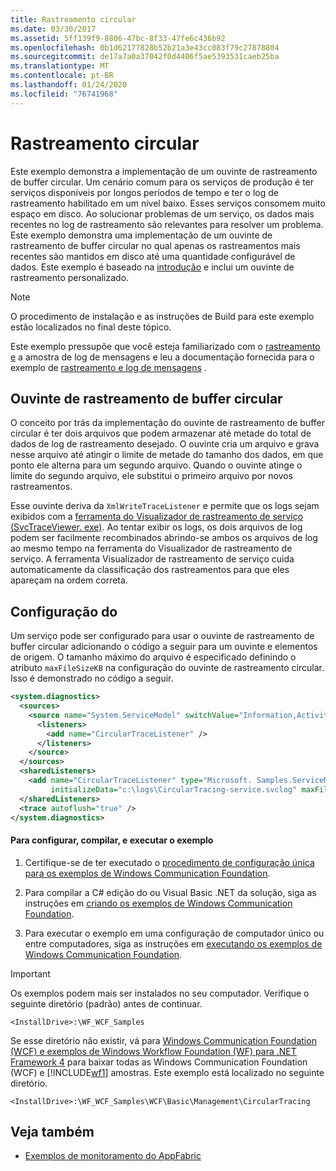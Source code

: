 ```yaml
---
title: Rastreamento circular
ms.date: 03/30/2017
ms.assetid: 5ff139f9-8806-47bc-8f33-47fe6c436b92
ms.openlocfilehash: 0b1d62177828b52b21a3e43cc083f79c27878804
ms.sourcegitcommit: de17a7a0a37042f0d4406f5ae5393531caeb25ba
ms.translationtype: MT
ms.contentlocale: pt-BR
ms.lasthandoff: 01/24/2020
ms.locfileid: "76741968"
---
```

# <a name="circular-tracing"></a>Rastreamento circular

Este exemplo demonstra a implementação de um ouvinte de rastreamento de buffer circular. Um cenário comum para os serviços de produção é ter serviços disponíveis por longos períodos de tempo e ter o log de rastreamento habilitado em um nível baixo. Esses serviços consomem muito espaço em disco. Ao solucionar problemas de um serviço, os dados mais recentes no log de rastreamento são relevantes para resolver um problema. Este exemplo demonstra uma implementação de um ouvinte de rastreamento de buffer circular no qual apenas os rastreamentos mais recentes são mantidos em disco até uma quantidade configurável de dados. Este exemplo é baseado na [introdução](../../../../docs/framework/wcf/samples/getting-started-sample.md) e inclui um ouvinte de rastreamento personalizado.

> [!NOTE]
> O procedimento de instalação e as instruções de Build para este exemplo estão localizados no final deste tópico.

Este exemplo pressupõe que você esteja familiarizado com o [rastreamento e](../../../../docs/framework/wcf/samples/tracing-and-message-logging.md) a amostra de log de mensagens e leu a documentação fornecida para o exemplo de [rastreamento e log de mensagens](../../../../docs/framework/wcf/samples/tracing-and-message-logging.md) .

## <a name="circular-buffer-trace-listener"></a>Ouvinte de rastreamento de buffer circular

O conceito por trás da implementação do ouvinte de rastreamento de buffer circular é ter dois arquivos que podem armazenar até metade do total de dados de log de rastreamento desejado. O ouvinte cria um arquivo e grava nesse arquivo até atingir o limite de metade do tamanho dos dados, em que ponto ele alterna para um segundo arquivo. Quando o ouvinte atinge o limite do segundo arquivo, ele substitui o primeiro arquivo por novos rastreamentos.

Esse ouvinte deriva da `XmlWriteTraceListener` e permite que os logs sejam exibidos com a [ferramenta do Visualizador de rastreamento de serviço (SvcTraceViewer. exe)](../../../../docs/framework/wcf/service-trace-viewer-tool-svctraceviewer-exe.md). Ao tentar exibir os logs, os dois arquivos de log podem ser facilmente recombinados abrindo-se ambos os arquivos de log ao mesmo tempo na ferramenta do Visualizador de rastreamento de serviço. A ferramenta Visualizador de rastreamento de serviço cuida automaticamente da classificação dos rastreamentos para que eles apareçam na ordem correta.

## <a name="configuration"></a>Configuração do

Um serviço pode ser configurado para usar o ouvinte de rastreamento de buffer circular adicionando o código a seguir para um ouvinte e elementos de origem. O tamanho máximo do arquivo é especificado definindo o atributo `maxFileSizeKB` na configuração do ouvinte de rastreamento circular. Isso é demonstrado no código a seguir.

```xml
<system.diagnostics>
  <sources>
    <source name="System.ServiceModel" switchValue="Information,ActivityTracing" propagateActivity="true">
      <listeners>
        <add name="CircularTraceListener" />
      </listeners>
    </source>
  </sources>
  <sharedListeners>
    <add name="CircularTraceListener" type="Microsoft. Samples.ServiceModel.CircularTraceListener,CircularTraceListener"
         initializeData="c:\logs\CircularTracing-service.svclog" maxFileSizeKB="100" />
  </sharedListeners>
  <trace autoflush="true" />
</system.diagnostics>
```

#### <a name="to-set-up-build-and-run-the-sample"></a>Para configurar, compilar, e executar o exemplo

1. Certifique-se de ter executado o [procedimento de configuração única para os exemplos de Windows Communication Foundation](../../../../docs/framework/wcf/samples/one-time-setup-procedure-for-the-wcf-samples.md).

2. Para compilar a C# edição do ou Visual Basic .NET da solução, siga as instruções em [criando os exemplos de Windows Communication Foundation](../../../../docs/framework/wcf/samples/building-the-samples.md).

3. Para executar o exemplo em uma configuração de computador único ou entre computadores, siga as instruções em [executando os exemplos de Windows Communication Foundation](../../../../docs/framework/wcf/samples/running-the-samples.md).

> [!IMPORTANT]
> Os exemplos podem mais ser instalados no seu computador. Verifique o seguinte diretório (padrão) antes de continuar.
>
> `<InstallDrive>:\WF_WCF_Samples`
>
> Se esse diretório não existir, vá para [Windows Communication Foundation (WCF) e exemplos de Windows Workflow Foundation (WF) para .NET Framework 4](https://www.microsoft.com/download/details.aspx?id=21459) para baixar todas as Windows Communication Foundation (WCF) e [!INCLUDE[wf1](../../../../includes/wf1-md.md)] amostras. Este exemplo está localizado no seguinte diretório.
>
> `<InstallDrive>:\WF_WCF_Samples\WCF\Basic\Management\CircularTracing`

## <a name="see-also"></a>Veja também

- [Exemplos de monitoramento do AppFabric](https://docs.microsoft.com/previous-versions/appfabric/ff383407(v=azure.10))
